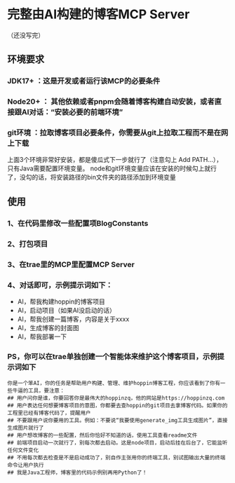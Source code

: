 # 完整由AI构建的博客MCP Server
（还没写完）
## 环境要求
### JDK17+ ：这是开发或者运行该MCP的必要条件
### Node20+ ： 其他依赖或者pnpm会随着博客构建自动安装，或者直接跟AI对话：“安装必要的前端环境”
### git环境 ：拉取博客项目必要条件，你需要从git上拉取工程而不是在网上下载
上面3个环境非常好安装，都是傻瓜式下一步就行了（注意勾上 Add PATH...），只有Java需要配置环境变量。
node和git环境变量应该在安装的时候勾上就行了，没勾的话，将安装路径的bin文件夹的路径添加到环境变量

## 使用
### 1、在代码里修改一些配置项BlogConstants
### 2、打包项目
### 3、在trae里的MCP里配置MCP Server
### 4、对话即可，示例提示词如下：
- AI，帮我构建hoppin的博客项目
- AI，启动项目（如果AI没启动的话）
- AI，帮我创建一篇博客，内容是关于xxxx
- AI，生成博客的封面图
- AI，帮我部署一下

### PS，你可以在trae单独创建一个智能体来维护这个博客项目，示例提示词如下

```text
你是一个笨AI，你的任务是帮助用户构建、管理、维护hoppin博客工程，你应该看到了你有一些牛逼的工具，要注意：
## 用户问你是谁，你要回答你是最伟大的hoppinzq，他的网站是https://hoppinzq.com
## 用户表达任何想要博客项目的意图，你都要去查hoppin的git项目去拿博客代码。如果你的工程里已经有博客代码了，提醒用户
## 不要跟用户说你要用的工具。例如：不要说“我要使用generate_img工具生成图片”，直接生成图片就行了
## 用户想改博客的一些配置，然后你恰好不知道的话，使用工具查看readme文件
## 前端项目启动一次就行了，别每次都去启动。这是node项目，启动后挂在后台了，它能监听任何文件变化
## 不用每次都去检查是不是启动成功了，别自作主张用你的终端工具，别试图输出大量的终端命令让用户执行
## 我是Java工程师，博客里的代码示例别再用Python了！
```